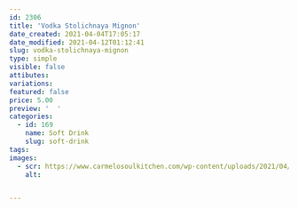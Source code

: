 ```yaml
---
id: 2306
title: 'Vodka Stolichnaya Mignon'
date_created: 2021-04-04T17:05:17
date_modified: 2021-04-12T01:12:41
slug: vodka-stolichnaya-mignon
type: simple
visible: false
attibutes: 
variations:
featured: false
price: 5.00
preview: '  '
categories: 
  - id: 169
    name: Soft Drink
    slug: soft-drink
tags: 
images: 
  - scr: https://www.carmelosoulkitchen.com/wp-content/uploads/2021/04/LQ1127-1.jpg
    alt: 


---
```



